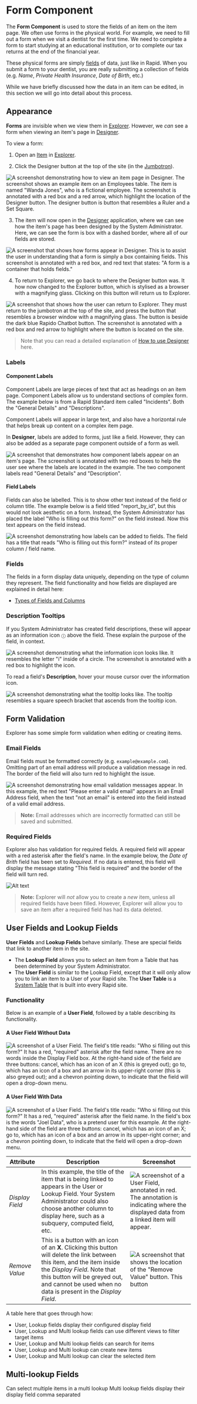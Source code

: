 # Form Component

The **Form Component** is used to store the fields of an item on the item page. We often use forms in the physical world. For example, we need to fill out a form when we visit a dentist for the first time. We need to complete a form to start studying at an educational institution, or to complete our tax returns at the end of the financial year.

These physical forms are simply [fields](</docs/Rapid/3-User Manual/2-Explorer/2-Items/1-items-overview/1-items-overview.md#column-and-field-types>) of data, just like in Rapid. When you submit a form to your dentist, you are really submitting a collection of fields (e.g. *Name*, *Private Health Insurance*, *Date of Birth*, etc.)

While we have briefly discussed how the data in an item can be edited, in this section we will go into detail about this process.

## Appearance

**Forms** are invisible when we view them in [Explorer](</docs/Rapid/3-User Manual/2-Explorer/0-navigating-explorer/0-navigating-explorer.md>). However, we *can* see a form when viewing an item's page in [Designer](</docs/Rapid/3-User Manual/3-Designer/1-what-is-designer/1-what-is-designer.md>).

To view a form:

1. Open an [Item](<docs/Rapid/3-User Manual/2-Explorer/2-Items/1-items-overview/1-items-overview.md>) in [Explorer](</docs/Rapid/3-User Manual/2-Explorer/0-navigating-explorer/0-navigating-explorer.md>).

2. Click the Designer button at the top of the site (in the [Jumbotron](/docs/Rapid/3-User%20Manual/2-Explorer/0-navigating-explorer/0-navigating-explorer.md#jumbotron)).

![A screenshot demonstrating how to view an item page in Designer. The screenshot shows an example item on an Employees table. The item is named "Wanda Jones", who is a fictional employee. The screenshot is annotated with a red box and a red arrow, which highlight the location of the Designer button. The designer button is button that resembles a Ruler and a Set Square.](<Forms Designer Button.png>)

3. The item will now open in the [Designer](</docs/Rapid/3-User Manual/3-Designer/1-what-is-designer/1-what-is-designer.md>) application, where we can see how the item's page has been designed by the System Administrator. Here, we can see the form is box with a dashed border, where all of our fields are stored.

![A screenshot that shows how forms appear in Designer. This is to assist the user in understanding that a form is simply a box containing fields. This screenshot is annotated with a red box, and red text that states: "A form is a container that holds fields."](<Forms Designer View.png>)

4. To return to Explorer, we go back to where the Designer button was. It how now changed to the Explorer button, which is stylised as a browser with a magnifying glass. Clicking on this button will return us to Explorer.

![A screenshot that shows how the user can return to Explorer. They must return to the jumbotron at the top of the site, and press the button that resembles a browser window with a magnifying glass. The button is beside the dark blue Rapido Chatbot button. The screenshot is annotated with a red box and red arrow to highlight where the button is located on the site.](<Forms Explorer Return.png>)

> Note that you can read a detailed explanation of [How to use Designer](</docs/Rapid/3-User Manual/3-Designer/1-what-is-designer/1-what-is-designer.md>) here.

### Labels

#### Component Labels

Component Labels are large pieces of text that act as headings on an item page. Component Labels allow us to understand sections of complex form. The example below is from a Rapid Standard item called "Incidents". Both the "General Details" and "Descriptions".

Component Labels will appear in large text, and also have a horizontal rule that helps break up content on a complex item page.

In **Designer**, labels are added to forms, just like a field. However, they can also be added as a separate page component outside of a form as well.

![A screenshot that demonstrates how component labels appear on an item's page. The screenshot is annotated with two red boxes to help the user see where the labels are located in the example. The two component labels read "General Details" and "Description".](<Forms Labels.png>)

#### Field Labels

Fields can also be labelled. This is to show other text instead of the field or column title. The example below is a field titled "report_by_id", but this would not look aesthetic on a form. Instead, the System Administrator has placed the label "Who is filling out this form?" on the field instead. Now this text appears on the field instead.

![A screenshot demonstrating how labels can be added to fields. The field has a title that reads "Who is filling out this form?" instead of its proper column / field name.](<User Field Raw.png>)

### Fields

The fields in a form display data uniquely, depending on the type of column they represent. The field functionality and how fields are displayed are explained in detail here:

- [Types of Fields and Columns](</docs/Rapid/3-User Manual/2-Explorer/2-Items/1-items-overview/1-items-overview.md#column-and-field-types>)

### Description Tooltips

If you System Administrator has created field descriptions, these will appear as an information icon `ⓘ` above the field. These explain the purpose of the field, in context.

![A screenshot demonstrating what the information icon looks like. It resembles the letter "i" inside of a circle. The screenshot is annotated with a red box to highlight the icon.](<Forms Description Icon.png>)

To read a field's **Description**,  hover your mouse cursor over the information icon.

![A screenshot demonstrating what the tooltip looks like. The tooltip resembles a square speech bracket that ascends from the tooltip icon.](<Forms Description Tooltip.png>)

## Form Validation

Explorer has some simple form validation when editing or creating items.

### Email Fields

Email fields must be formatted correctly (e.g. `example@example.com`). Omitting part of an email address will produce a validation message in red. The border of the field will also turn red to highlight the issue.

![A screenshot demonstrating how email validation messages appear. In this example, the red text "Please enter a valid email" appears in an Email Address field, when the text "not an email" is entered into the field instead of a valid email address.](<Forms Email Validation.png>)

> **Note:** Email addresses which are incorrectly formatted can still be saved and submitted.

### Required Fields

Explorer also has validation for required fields. A required field will appear with a red asterisk after the field's name. In the example below, the *Date of Brith* field has been set to *Required*. If no data is entered, this field will display the message stating "This field is required" and the border of the field will turn red.

![Alt text](<Forms Required Validation.png>)

> **Note:** Explorer will *not* allow you to create a *new* item, unless all required fields have been filled. However, Explorer will allow you to save an item after a required field has had its data deleted.

## User Fields and Lookup Fields

**User Fields** and **Lookup Fields** behave similarly. These are special fields that link to another item in the site.

- The **Lookup Field** allows you to select an item from a Table that has been determined by your System Administrator.
- The **User Field** is similar to the Lookup Field, except that it will only allow you to link an item to a User of your Rapid site. The **User Table** is a [System Table](</docs/Rapid/3-User Manual/2-Explorer/1-Tables/5-system-tables/5-system-tables.md>) that is built into every Rapid site.

### Functionality

Below is an example of a **User Field**, followed by a table describing its functionality.

#### A User Field Without Data

![A screenshot of a User Field. The field's title reads: "Who si filling out this form?" It has a red, "required" asterisk after the field name. There are no words inside the Display Field box. At the right-hand side of the field are three buttons: cancel, which has an icon of an X (this is greyed out); go to, which has an icon of a box and an arrow in its upper-right corner (this is also greyed out); and a chevron pointing down, to indicate that the field will open a drop-down menu.](<User Field Empty Raw.png>)

#### A User Field With Data

![A screenshot of a User Field. The field's title reads: "Who si filling out this form?" It has a red, "required" asterisk after the field name. In the field's box is the words "Joel Data", who is a pretend user for this example. At the right-hand side of the field are three buttons: cancel, which has an icon of an X; go to, which has an icon of a box and an arrow in its upper-right corner; and a chevron pointing down, to indicate that the field will open a drop-down menu.](<User Field Raw.png>)

| Attribute | Description | Screenshot |
| --- | --- | --- |
| *Display Field* | In this example, the title of the item that is being linked to appears in the User or Lookup Field. Your System Administrator could also choose another column to display here, such as a subquery, computed field, etc. | ![A screenshot of a User Field, annotated in red. The annotation is indicating where the displayed data from a linked item will appear.](<User Field Display.png>)|
 *Remove Value* | This is a button with an icon of an **X**. Clicking this button will delete the link between this item, and the item inside the *Display Field*. Note that this button will be greyed out, and cannot be used when no data is present in the *Display Field*.|![A screenshot that shows the location of the "Remove Value" button. This button ](<User Field Remove.png>)|


A table here that goes through how:

- User, Lookup fields display their configured display field
- User, Lookup and Multi lookup fields can use different views to filter target items
- User, Lookup and Multi lookup fields can search for items
- User, Lookup and Multi lookup can create new items
- User, Lookup and Multi lookup can clear the selected item

## Multi-lookup Fields
Can select multiple items in a multi lookup
Multi lookup fields display their display field comma separated
